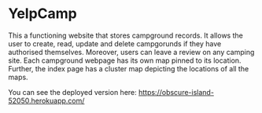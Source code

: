 # YelpCamp
This a functioning website that stores campground records. It allows the user to create, read, update and delete campgorunds if they have authorised themselves.
Moreover, users can leave a review on any camping site. 
Each campground webpage has its own map pinned to its location. Further, the index page has a cluster map depicting the locations of all the maps.

You can see the deployed version here: https://obscure-island-52050.herokuapp.com/
